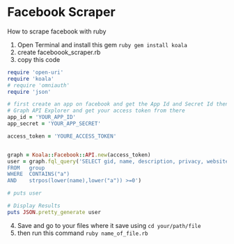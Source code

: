 # Facebook Scraper
How to scrape facebook with ruby

1. Open Terminal and install this gem `ruby gem install koala`
2. create faceboook_scraper.rb
3. copy this code
```ruby
require 'open-uri'
require 'koala'
# require 'omniauth'
require 'json'

# first create an app on facebook and get the App Id and Secret Id then get the secret token by visiting facebook tools
# Graph API Explorer and get your access token from there
app_id = 'YOUR_APP_ID' 
app_secret = 'YOUR_APP_SECRET'

access_token = 'YOURE_ACCESS_TOKEN'


graph = Koala::Facebook::API.new(access_token)
user = graph.fql_query('SELECT gid, name, description, privacy, website, email
FROM   group
WHERE  CONTAINS("a")
AND    strpos(lower(name),lower("a")) >=0')

# puts user

# Display Results
puts JSON.pretty_generate user
```

4. Save and go to your files where it save using `cd your/path/file`
5. then run this command `ruby name_of_file.rb`
